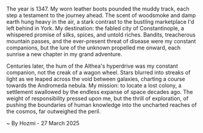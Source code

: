 
The year is 1347.  My worn leather boots pounded the muddy track, each step a testament to the journey ahead.  The scent of woodsmoke and damp earth hung heavy in the air, a stark contrast to the bustling marketplace I'd left behind in York.  My destination:  the fabled city of Constantinople, a whispered promise of silks, spices, and untold riches.  Bandits, treacherous mountain passes, and the ever-present threat of disease were my constant companions, but the lure of the unknown propelled me onward, each sunrise a new chapter in my grand adventure.

Centuries later, the hum of the Althea's hyperdrive was my constant companion, not the creak of a wagon wheel.  Stars blurred into streaks of light as we leaped across the void between galaxies, charting a course towards the Andromeda nebula. My mission: to locate a lost colony, a settlement swallowed by the endless expanse of space decades ago.  The weight of responsibility pressed upon me, but the thrill of exploration, of pushing the boundaries of human knowledge into the uncharted reaches of the cosmos, far outweighed the peril.

~ By Hozmi - 27 March 2025
